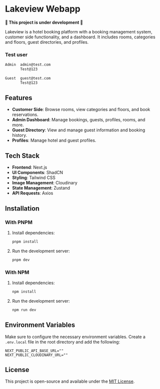 # Lakeview Webapp

**🚧 This project is under development 🚧**

Lakeview is a hotel booking platform with a booking management system, customer side functionality, and a dashboard. It includes rooms, categories and floors, guest directories, and profiles.

### Test user
```bash
Admin  admin@test.com  
       Test@123
       
Guest  guest@test.com  
       Test@123
```

## Features

- **Customer Side**: Browse rooms, view categories and floors, and book reservations.
- **Admin Dashboard**: Manage bookings, guests, profiles, rooms, and more.
- **Guest Directory**: View and manage guest information and booking history.
- **Profiles**: Manage hotel and guest profiles.

## Tech Stack

- **Frontend**: Next.js
- **UI Components**: ShadCN
- **Styling**: Tailwind CSS
- **Image Management**: Cloudinary
- **State Management**: Zustand
- **API Requests**: Axios

## Installation

### With PNPM

1. Install dependencies:
   ```bash
   pnpm install
   ```

2. Run the development server:
   ```bash
   pnpm dev
   ```

### With NPM

1. Install dependencies:
   ```bash
   npm install
   ```

2. Run the development server:
   ```bash
   npm run dev
   ```

## Environment Variables

Make sure to configure the necessary environment variables. Create a `.env.local` file in the root directory and add the following:

```env
NEXT_PUBLIC_API_BASE_URL=""
NEXT_PUBLIC_CLOUDINARY_URL=""
```

## License

This project is open-source and available under the [MIT License](LICENSE).
